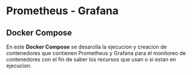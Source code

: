 # Prometheus - Grafana
## Docker Compose
En este **Docker Compose** se desarolla la ejecucion y creacion 
de contenedores que contienen Prometheus y Grafana para el monitoreo 
de contenedores con el fin de saber los recursos que usan o si estan
en ejecucion.
